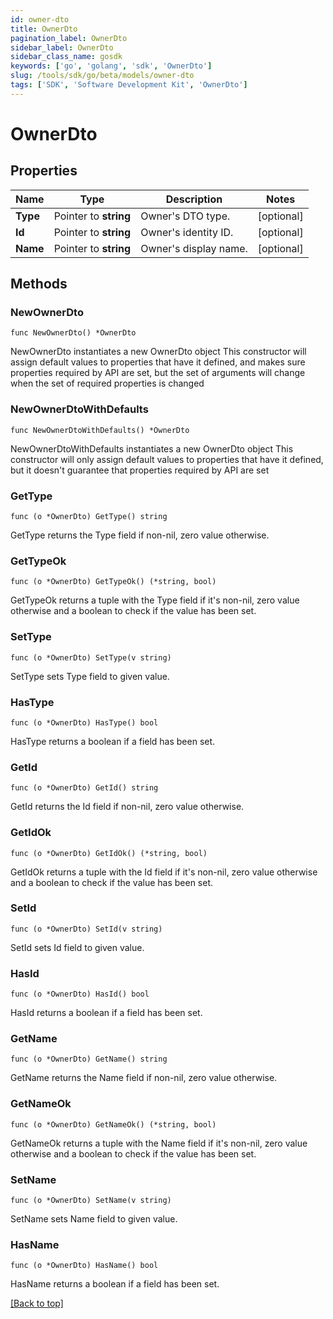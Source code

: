 ```yaml
---
id: owner-dto
title: OwnerDto
pagination_label: OwnerDto
sidebar_label: OwnerDto
sidebar_class_name: gosdk
keywords: ['go', 'golang', 'sdk', 'OwnerDto'] 
slug: /tools/sdk/go/beta/models/owner-dto
tags: ['SDK', 'Software Development Kit', 'OwnerDto']
---
```


# OwnerDto

## Properties

Name | Type | Description | Notes
------------ | ------------- | ------------- | -------------
**Type** |  Pointer to **string** | Owner&#39;s DTO type. | [optional] 
**Id** |  Pointer to **string** | Owner&#39;s identity ID. | [optional] 
**Name** |  Pointer to **string** | Owner&#39;s display name. | [optional] 

## Methods

### NewOwnerDto

`func NewOwnerDto() *OwnerDto`

NewOwnerDto instantiates a new OwnerDto object
This constructor will assign default values to properties that have it defined,
and makes sure properties required by API are set, but the set of arguments
will change when the set of required properties is changed

### NewOwnerDtoWithDefaults

`func NewOwnerDtoWithDefaults() *OwnerDto`

NewOwnerDtoWithDefaults instantiates a new OwnerDto object
This constructor will only assign default values to properties that have it defined,
but it doesn't guarantee that properties required by API are set

### GetType

`func (o *OwnerDto) GetType() string`

GetType returns the Type field if non-nil, zero value otherwise.

### GetTypeOk

`func (o *OwnerDto) GetTypeOk() (*string, bool)`

GetTypeOk returns a tuple with the Type field if it's non-nil, zero value otherwise
and a boolean to check if the value has been set.

### SetType

`func (o *OwnerDto) SetType(v string)`

SetType sets Type field to given value.

### HasType

`func (o *OwnerDto) HasType() bool`

HasType returns a boolean if a field has been set.

### GetId

`func (o *OwnerDto) GetId() string`

GetId returns the Id field if non-nil, zero value otherwise.

### GetIdOk

`func (o *OwnerDto) GetIdOk() (*string, bool)`

GetIdOk returns a tuple with the Id field if it's non-nil, zero value otherwise
and a boolean to check if the value has been set.

### SetId

`func (o *OwnerDto) SetId(v string)`

SetId sets Id field to given value.

### HasId

`func (o *OwnerDto) HasId() bool`

HasId returns a boolean if a field has been set.

### GetName

`func (o *OwnerDto) GetName() string`

GetName returns the Name field if non-nil, zero value otherwise.

### GetNameOk

`func (o *OwnerDto) GetNameOk() (*string, bool)`

GetNameOk returns a tuple with the Name field if it's non-nil, zero value otherwise
and a boolean to check if the value has been set.

### SetName

`func (o *OwnerDto) SetName(v string)`

SetName sets Name field to given value.

### HasName

`func (o *OwnerDto) HasName() bool`

HasName returns a boolean if a field has been set.


[[Back to top]](#) 


